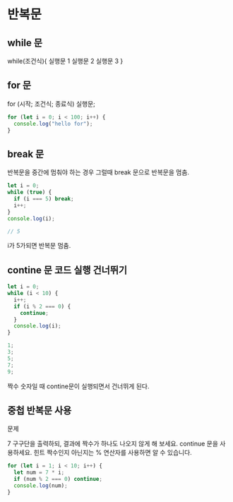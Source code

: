 # 반복문

## while 문

while(조건식){
실행문 1
실행문 2
실행문 3
}

## for 문

for (시작; 조건식; 종료식)
실행문;

```javascript
for (let i = 0; i < 100; i++) {
  console.log("hello for");
}
```

## break 문

반복문을 중간에 멈춰야 하는 경우 그럴때 break 문으로 반복문을 멈춤.

```javascript
let i = 0;
while (true) {
  if (i === 5) break;
  i++;
}
console.log(i);

// 5
```

i가 5가되면 반복문 멈춤.

## contine 문 코드 실행 건너뛰기

```javascript
let i = 0;
while (i < 10) {
  i++;
  if (i % 2 === 0) {
    continue;
  }
  console.log(i);
}

1;
3;
5;
7;
9;
```

짝수 숫자일 때 contine문이 실행되면서 건너뛰게 된다.

## 중첩 반복문 사용

문제

7 구구단을 출력하되, 결과에 짝수가 하나도 나오지 않게 해 보세요. continue 문을 사용하세요.
힌트 짝수인지 아닌지는 % 연산자를 사용하면 알 수 있습니다.

```javascript
for (let i = 1; i < 10; i++) {
  let num = 7 * i;
  if (num % 2 === 0) continue;
  console.log(num);
}
```

